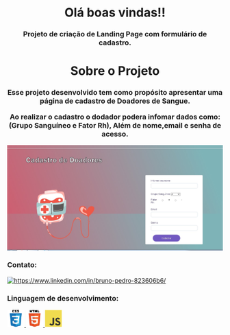 <h1 align="center">Olá boas vindas!!</h1>
<h3 align="center">Projeto de criação de Landing Page com formulário de cadastro.</h3>

<h1 align="center"> Sobre o Projeto</h1>
<h3 align="center"> Esse projeto desenvolvido tem como propósito apresentar uma página de cadastro de Doadores de Sangue.

<p align="center">Ao realizar o cadastro o dodador podera infomar dados como: (Grupo Sanguíneo e Fator Rh), Além de nome,email e senha de acesso.</p>

<img align="center" src="page.jpg">

<h3 align="left">Contato:</h3>
<p align="left">
<a href="https://linkedin.com/in/https://www.linkedin.com/in/bruno-pedro-823606b6/" target="blank"><img align="center" src="https://raw.githubusercontent.com/rahuldkjain/github-profile-readme-generator/master/src/images/icons/Social/linked-in-alt.svg" alt="https://www.linkedin.com/in/bruno-pedro-823606b6/" height="30" width="40" /></a>
</p>

<h3 align="left">Linguagem de desenvolvimento:</h3>
<p align="left"> <a href="https://www.w3schools.com/css/" target="_blank" rel="noreferrer"> <img src="https://raw.githubusercontent.com/devicons/devicon/master/icons/css3/css3-original-wordmark.svg" alt="css3" width="40" height="40"/> </a> <a href="https://www.w3.org/html/" target="_blank" rel="noreferrer"> <img src="https://raw.githubusercontent.com/devicons/devicon/master/icons/html5/html5-original-wordmark.svg" alt="html5" width="40" height="40"/> </a> <a href="https://developer.mozilla.org/en-US/docs/Web/JavaScript" target="_blank" rel="noreferrer"> <img src="https://raw.githubusercontent.com/devicons/devicon/master/icons/javascript/javascript-original.svg" alt="javascript" width="40" height="40"/> </a> </p>


